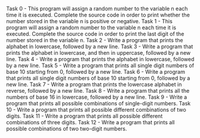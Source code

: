 Task 0 - This program will assign a random number to the variable n each time it is executed. Complete the source code in order to print whether the number stored in the variable n is positive or negative.
Task 1 - This program will assign a random number to the variable n each time it is executed. Complete the source code in order to print the last digit of the number stored in the variable n.
Task 2 - Write a program that prints the alphabet in lowercase, followed by a new line.
Task 3 - Write a program that prints the alphabet in lowercase, and then in uppercase, followed by a new line.
Task 4 - Write a program that prints the alphabet in lowercase, followed by a new line.
Task 5 - Write a program that prints all single digit numbers of base 10 starting from 0, followed by a new line.
Task 6 - Write a program that prints all single digit numbers of base 10 starting from 0, followed by a new line.
Task 7 - Write a program that prints the lowercase alphabet in reverse, followed by a new line.
Task 8 - Write a program that prints all the numbers of base 16 in lowercase, followed by a new line.
Task 9 - Write a program that prints all possible combinations of single-digit numbers.
Task 10 - Write a program that prints all possible different combinations of two digits.
Task 11 - Write a program that prints all possible different combinations of three digits.
Task 12 - Write a program that prints all possible combinations of two two-digit numbers.